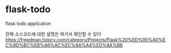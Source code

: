 # flask-todo
flask todo application 

전체 소스코드에 대한 설명은 여기서 확인할 수 있다
https://freedman.tistory.com/category/Projects/Flask%20%ED%95%A0%EC%9D%BC%EB%A6%AC%EC%8A%A4%ED%8A%B8
